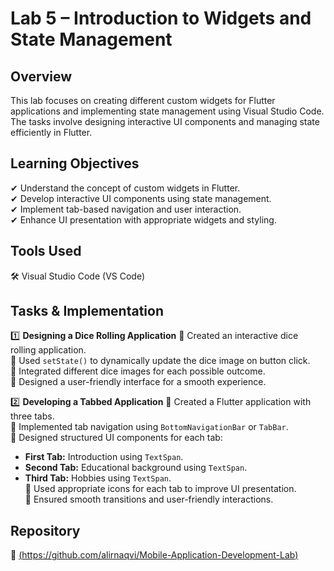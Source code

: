 # Lab 5 – Introduction to Widgets and State Management

## Overview
This lab focuses on creating different custom widgets for Flutter applications and implementing state management using Visual Studio Code. The tasks involve designing interactive UI components and managing state efficiently in Flutter.

## Learning Objectives
✔ Understand the concept of custom widgets in Flutter.  
✔ Develop interactive UI components using state management.  
✔ Implement tab-based navigation and user interaction.  
✔ Enhance UI presentation with appropriate widgets and styling.

## Tools Used
🛠 Visual Studio Code (VS Code)

## Tasks & Implementation

1️⃣ **Designing a Dice Rolling Application**
🔹 Created an interactive dice rolling application.  
🔹 Used `setState()` to dynamically update the dice image on button click.  
🔹 Integrated different dice images for each possible outcome.  
🔹 Designed a user-friendly interface for a smooth experience.

2️⃣ **Developing a Tabbed Application**
🔹 Created a Flutter application with three tabs.  
🔹 Implemented tab navigation using `BottomNavigationBar` or `TabBar`.  
🔹 Designed structured UI components for each tab:  
   - **First Tab:** Introduction using `TextSpan`.  
   - **Second Tab:** Educational background using `TextSpan`.  
   - **Third Tab:** Hobbies using `TextSpan`.  
🔹 Used appropriate icons for each tab to improve UI presentation.  
🔹 Ensured smooth transitions and user-friendly interactions.

## Repository
📂 [(https://github.com/alirnaqvi/Mobile-Application-Development-Lab)](https://github.com/alirnaqvi/Mobile-Application-Development-Lab/tree/main/Lab%20%23%2005)
